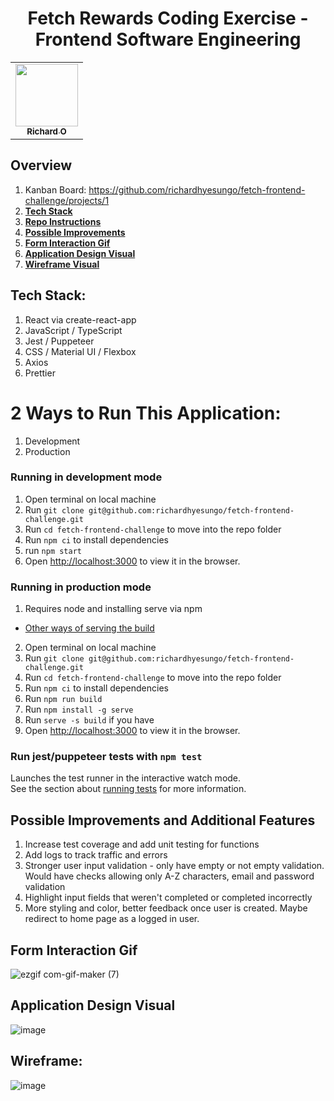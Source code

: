 <h1 align="center">Fetch Rewards Coding Exercise - Frontend Software Engineering</h1>

<table align="center">
  <tr>
    <td align="center"><a href="https://github.com/richardhyesungo"><img src="https://avatars.githubusercontent.com/u/18966944?v=4" width="100px;" alt=""/><br /><sub><b>Richard O</b></sub></a><br /></td>
  </tr>
</table>

## Overview
1. Kanban Board: https://github.com/richardhyesungo/fetch-frontend-challenge/projects/1
2. [**Tech Stack**](#tech-stack)
3. [**Repo Instructions**](#2-ways-to-run-this-application)
4. [**Possible Improvements**](#possible-improvements-and-additional-features)
5. [**Form Interaction Gif**](#form-interaction-gif)
6. [**Application Design Visual**](#application-design-visual)
7. [**Wireframe Visual**](#wireframe)

## Tech Stack:
1. React via create-react-app
2. JavaScript / TypeScript
3. Jest / Puppeteer
4. CSS / Material UI / Flexbox
5. Axios
6. Prettier

# 2 Ways to Run This Application:
1. Development
2. Production

### Running in development mode
1. Open terminal on local machine
2. Run `git clone git@github.com:richardhyesungo/fetch-frontend-challenge.git`
3. Run `cd fetch-frontend-challenge` to move into the repo folder
4. Run `npm ci` to install dependencies
5. run `npm start`
6. Open [http://localhost:3000](http://localhost:3000) to view it in the browser.

### Running in production mode
1. Requires node and installing serve via npm
 - [Other ways of serving the build](https://create-react-app.dev/docs/deployment/)
2. Open terminal on local machine
3. Run `git clone git@github.com:richardhyesungo/fetch-frontend-challenge.git`
4. Run `cd fetch-frontend-challenge` to move into the repo folder
5. Run `npm ci` to install dependencies
6. Run `npm run build`
7. Run `npm install -g serve`
8. Run `serve -s build` if you have 
9. Open [http://localhost:3000](http://localhost:3000) to view it in the browser.

### Run jest/puppeteer tests with `npm test`

Launches the test runner in the interactive watch mode.\
See the section about [running tests](https://facebook.github.io/create-react-app/docs/running-tests) for more information.

## Possible Improvements and Additional Features
1. Increase test coverage and add unit testing for functions
2. Add logs to track traffic and errors
3. Stronger user input validation - only have empty or not empty validation. Would have checks allowing only A-Z characters, email and password validation
4. Highlight input fields that weren't completed or completed incorrectly
5. More styling and color, better feedback once user is created. Maybe redirect to home page as a logged in user.

## Form Interaction Gif
![ezgif com-gif-maker (7)](https://user-images.githubusercontent.com/18966944/152461150-7e4d3396-1692-4b7d-bc65-1aaabaec6512.gif)

## Application Design Visual
![image](https://user-images.githubusercontent.com/18966944/152452278-18b00866-fec1-4b88-80bd-497cf6f73de0.png)

## Wireframe:
![image](https://user-images.githubusercontent.com/18966944/151830661-d737e4e7-92f3-49df-9105-24d900cf0782.png)
